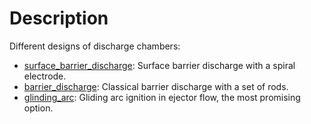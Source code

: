 # Description

Different designs of discharge chambers:

- [surface_barrier_discharge](./surface_barrier_discharge/): Surface barrier discharge with a spiral electrode.
- [barrier_discharge](./barrier_discharge/): Classical barrier discharge with a set of rods.
- [glinding_arc](./glinding_arc/): Gliding arc ignition in ejector flow, the most promising option.
